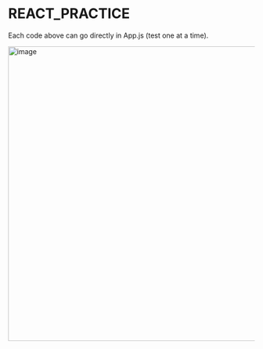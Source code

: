 # REACT_PRACTICE

Each code above can go directly in App.js (test one at a time).

<img width="870" height="601" alt="image" src="https://github.com/user-attachments/assets/04dabd8b-a706-41c2-adac-6976b47807fb" />
